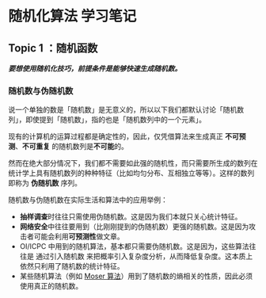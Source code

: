 # 随机化算法 学习笔记

## Topic 1 ：随机函数

***要想使用随机化技巧，前提条件是能够快速生成随机数。***

### 随机数与伪随机数

说一个单独的数是「随机数」是无意义的，所以以下我们都默认讨论「随机数列」，即使提到「随机数」，指的也是「随机数列中的一个元素」。

现有的计算机的运算过程都是确定性的，因此，仅凭借算法来生成真正 **不可预测**、**不可重复** 的随机数列是**不可能**的。

然而在绝大部分情况下，我们都不需要如此强的随机性，而只需要所生成的数列在统计学上具有随机数列的种种特征（比如均匀分布、互相独立等等）。这样的数列即称为 **伪随机数** 序列。

随机数与伪随机数在实际生活和算法中的应用举例：

-   **抽样调查**时往往只需使用伪随机数。这是因为我们本就只关心统计特征。
-   **网络安全**中往往要用到（比刚刚提到的伪随机数）更强的随机数。这是因为攻击者可能会利用**可预测性**做文章。
-   OI/ICPC 中用到的随机算法，基本都只需要伪随机数。这是因为，这些算法往往是 通过引入随机数 来把概率引入复杂度分析，从而降低复杂度。这本质上依然只利用了随机数的统计特征。
-   某些随机算法（例如 [Moser 算法](https://en.wikipedia.org/wiki/Algorithmic_Lov%C3%A1sz_local_lemma)）用到了随机数的熵相关的性质，因此必须使用真正的随机数。